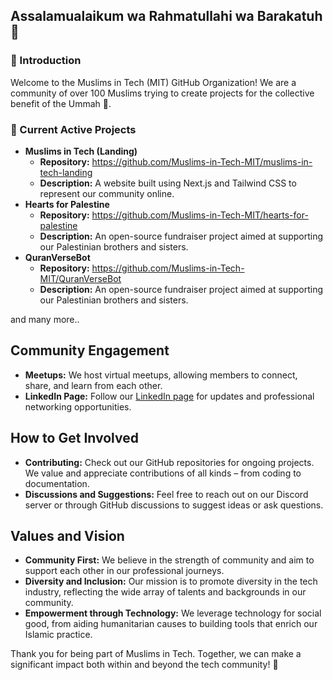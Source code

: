## Assalamualaikum wa Rahmatullahi wa Barakatuh 👋

### 👋 Introduction
Welcome to the Muslims in Tech (MIT) GitHub Organization! We are a community of over 100 Muslims trying to create projects for the collective benefit of the Ummah 🌙.

### 🚧 Current Active Projects
- **Muslims in Tech (Landing)**
  - **Repository:** https://github.com/Muslims-in-Tech-MIT/muslims-in-tech-landing
  - **Description:** A website built using Next.js and Tailwind CSS to represent our community online.
- **Hearts for Palestine**
  - **Repository:** https://github.com/Muslims-in-Tech-MIT/hearts-for-palestine
  - **Description:** An open-source fundraiser project aimed at supporting our Palestinian brothers and sisters.
- **QuranVerseBot**
  - **Repository:** https://github.com/Muslims-in-Tech-MIT/QuranVerseBot
  - **Description:** An open-source fundraiser project aimed at supporting our Palestinian brothers and sisters.

and many more..

## Community Engagement

-   **Meetups:** We host virtual meetups, allowing members to connect, share, and learn from each other.
-   **LinkedIn Page:** Follow our [LinkedIn page](https://www.linkedin.com/company/muslimsintech/) for updates and professional networking opportunities.

## How to Get Involved

-   **Contributing:** Check out our GitHub repositories for ongoing projects. We value and appreciate contributions of all kinds – from coding to documentation.
-   **Discussions and Suggestions:** Feel free to reach out on our Discord server or through GitHub discussions to suggest ideas or ask questions.

## Values and Vision

-   **Community First:** We believe in the strength of community and aim to support each other in our professional journeys.
-   **Diversity and Inclusion:** Our mission is to promote diversity in the tech industry, reflecting the wide array of talents and backgrounds in our community.
-   **Empowerment through Technology:** We leverage technology for social good, from aiding humanitarian causes to building tools that enrich our Islamic practice.

Thank you for being part of Muslims in Tech. Together, we can make a significant impact both within and beyond the tech community! 🌟
